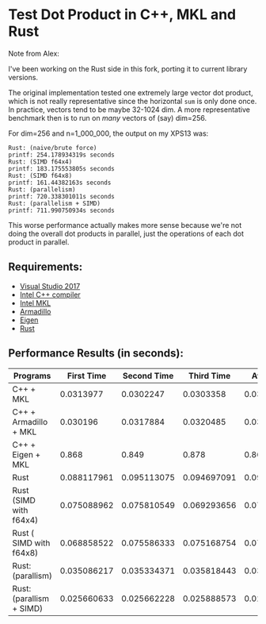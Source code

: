 # Test Dot Product in C++, MKL and Rust

Note from Alex:

I've been working on the Rust side in this fork, porting it to current
library versions.

The original implementation tested one extremely large vector dot product,
which is not really representative since the horizontal `sum` is only done
once. In practice, vectors tend to be maybe 32-1024 dim. A more
representative benchmark then is to run on _many_ vectors of (say)
dim=256.

For dim=256 and n=1_000_000, the output on my XPS13 was:

```
Rust: (naive/brute force)
printf: 254.178934319s seconds
Rust: (SIMD f64x4)
printf: 183.175553805s seconds
Rust: (SIMD f64x8)
printf: 161.44382163s seconds
Rust: (parallelism)
printf: 720.338301011s seconds
Rust: (parallelism + SIMD)
printf: 711.990750934s seconds
```

This worse performance actually makes more sense because we're not doing
the overall dot products in parallel, just the operations of each dot
product in parallel.

## Requirements:
 - [Visual Studio 2017](https://docs.microsoft.com/zh-tw/visualstudio/releasenotes/vs2017-relnotes)
 - [Intel C++ compiler](https://software.intel.com/en-us/c-compilers)
 - [Intel MKL](https://software.intel.com/en-us/mkl)
 - [Armadillo](http://arma.sourceforge.net/)
 - [Eigen](http://eigen.tuxfamily.org/index.php?title=Main_Page)
 - [Rust](https://www.rust-lang.org/)

## Performance Results (in seconds):

| Programs                 | First Time  | Second Time | Third Time  | Avg. Time |
|--------------------------|-------------|-------------|-------------|-----------|
| C++ + MKL                | 0.0313977   | 0.0302247   | 0.0303358   |0.030652733|
| C++ + Armadillo + MKL    | 0.030196    | 0.0317884   | 0.0320485   |0.0313443  |
| C++ + Eigen + MKL        | 0.868       | 0.849       | 0.878       |0.865      |
| Rust                     | 0.088117961 | 0.095113075 | 0.094697091 |0.092642709|
| Rust (SIMD with f64x4)   | 0.075088962 | 0.075810549 | 0.069293656 |0.073397722|
| Rust ( SIMD with f64x8)  | 0.068858522 | 0.075586333 | 0.075168754 |0.073204536|
| Rust: (parallism)        | 0.035086217 | 0.035334371 | 0.035818443 |0.03541301 |
| Rust: (parallism + SIMD) | 0.025660633 | 0.025662228 | 0.025888573 |0.025737145|

